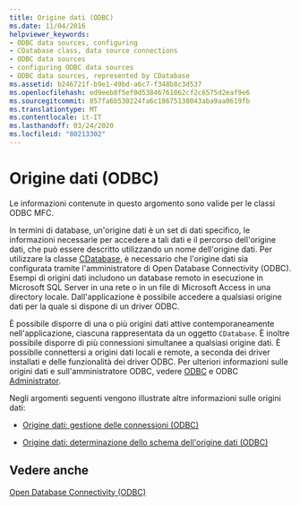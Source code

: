 ```yaml
---
title: Origine dati (ODBC)
ms.date: 11/04/2016
helpviewer_keywords:
- ODBC data sources, configuring
- CDatabase class, data source connections
- ODBC data sources
- configuring ODBC data sources
- ODBC data sources, represented by CDatabase
ms.assetid: b246721f-b9e1-49bd-a6c7-f348b8c3d537
ms.openlocfilehash: ed9eeb8f5ef0d53846761062cf2c6575d2eaf9e6
ms.sourcegitcommit: 857fa6b530224fa6c18675138043aba9aa0619fb
ms.translationtype: MT
ms.contentlocale: it-IT
ms.lasthandoff: 03/24/2020
ms.locfileid: "80213302"
---
```

# <a name="data-source-odbc"></a>Origine dati (ODBC)

Le informazioni contenute in questo argomento sono valide per le classi ODBC MFC.

In termini di database, un'origine dati è un set di dati specifico, le informazioni necessarie per accedere a tali dati e il percorso dell'origine dati, che può essere descritto utilizzando un nome dell'origine dati. Per utilizzare la classe [CDatabase](../../mfc/reference/cdatabase-class.md), è necessario che l'origine dati sia configurata tramite l'amministratore di Open Database Connectivity (ODBC). Esempi di origini dati includono un database remoto in esecuzione in Microsoft SQL Server in una rete o in un file di Microsoft Access in una directory locale. Dall'applicazione è possibile accedere a qualsiasi origine dati per la quale si dispone di un driver ODBC.

È possibile disporre di una o più origini dati attive contemporaneamente nell'applicazione, ciascuna rappresentata da un oggetto `CDatabase`. È inoltre possibile disporre di più connessioni simultanee a qualsiasi origine dati. È possibile connettersi a origini dati locali e remote, a seconda dei driver installati e delle funzionalità dei driver ODBC. Per ulteriori informazioni sulle origini dati e sull'amministratore ODBC, vedere [ODBC](../../data/odbc/odbc-basics.md) e ODBC [Administrator](../../data/odbc/odbc-administrator.md).

Negli argomenti seguenti vengono illustrate altre informazioni sulle origini dati:

- [Origine dati: gestione delle connessioni (ODBC)](../../data/odbc/data-source-managing-connections-odbc.md)

- [Origine dati: determinazione dello schema dell'origine dati (ODBC)](../../data/odbc/data-source-determining-the-schema-of-the-data-source-odbc.md)

## <a name="see-also"></a>Vedere anche

[Open Database Connectivity (ODBC)](../../data/odbc/open-database-connectivity-odbc.md)
